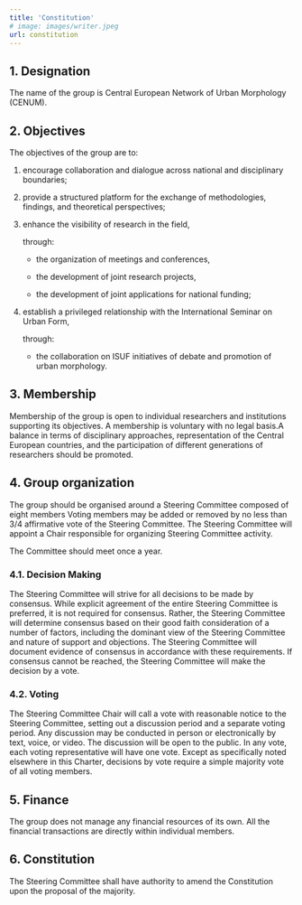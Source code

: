 ```yaml
---
title: 'Constitution'
# image: images/writer.jpeg
url: constitution
---
```



## 1. Designation

The name of the group is Central European Network of Urban Morphology (CENUM).

## 2. Objectives

The objectives of the group are to:

1. encourage collaboration and dialogue across national and disciplinary boundaries;

2. provide a structured platform for the exchange of methodologies, findings, and theoretical perspectives;

3. enhance the visibility of research in the field,

    through:

    - the organization of meetings and conferences,

    - the development of joint research projects,

    - the development of joint applications for national funding;

4. establish a privileged relationship with the International Seminar on Urban Form,

    through:

    - the collaboration on ISUF initiatives of debate and promotion of urban morphology.

## 3. Membership

Membership of the group is open to individual researchers and institutions supporting its objectives. A membership is voluntary with no legal basis.A balance in terms of disciplinary approaches, representation of the Central European countries, and the participation of different generations of researchers should be promoted.

## 4. Group organization

The group should be organised around a Steering Committee composed of eight members Voting members may be added or removed by no less than 3/4 affirmative vote of the Steering Committee. The Steering Committee will appoint a Chair responsible for organizing Steering Committee activity.

The Committee should meet once a year.

### 4.1. Decision Making

The Steering Committee will strive for all decisions to be made by consensus. While explicit agreement of the entire Steering Committee is preferred, it is not required for consensus. Rather, the Steering Committee will determine consensus based on their good faith consideration of a number of factors, including the dominant view of the Steering Committee and nature of support and objections. The Steering Committee will document evidence of consensus in accordance with these requirements. If consensus cannot be reached, the Steering Committee will make the decision by a vote.

### 4.2. Voting

The Steering Committee Chair will call a vote with reasonable notice to the Steering Committee, setting out a discussion period and a separate voting period. Any discussion may be conducted in person or electronically by text, voice, or video. The discussion will be open to the public. In any vote, each voting representative will have one vote. Except as specifically noted elsewhere in this Charter, decisions by vote require a simple majority vote of all voting members.

## 5. Finance

The group does not manage any financial resources of its own. All the financial transactions are directly within individual members.

## 6. Constitution

The Steering Committee shall have authority to amend the Constitution upon the proposal of the majority.
